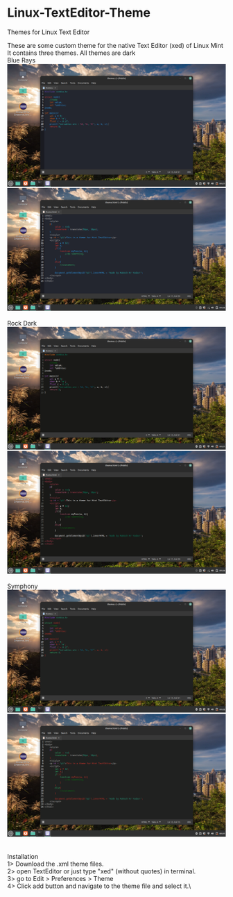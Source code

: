 # Linux-TextEditor-Theme
Themes for Linux Text Editor

These are some custom theme for the native Text Editor (xed) of Linux Mint\
It contains three themes. All themes are dark\
Blue Rays\
![](https://github.com/rakeshkryadav/Linux-Mint-TextEditor-Theme/blob/main/blue_ray.png)\
![](https://github.com/rakeshkryadav/Linux-Mint-TextEditor-Theme/blob/main/blue_ray02.png)\
\
Rock Dark\
![](https://github.com/rakeshkryadav/Linux-Mint-TextEditor-Theme/blob/main/rock_dark.png)\
![](https://github.com/rakeshkryadav/Linux-Mint-TextEditor-Theme/blob/main/rock_dark02.png)\
\
Symphony\
![](https://github.com/rakeshkryadav/Linux-Mint-TextEditor-Theme/blob/main/symphony.png)\
![](https://github.com/rakeshkryadav/Linux-Mint-TextEditor-Theme/blob/main/symphony02.png)\
\
\
Installation\
1> Download the .xml theme files.\
2> open TextEditor or just type "xed" (without quotes) in terminal.\
3> go to Edit > Preferences > Theme\
4> Click add button and navigate to the theme file and select it.\
